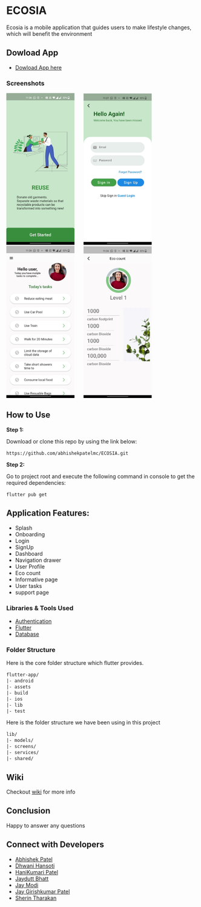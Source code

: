 # ECOSIA

Ecosia is a mobile application that guides users to make lifestyle changes, which will benefit the environment

## Dowload App

- [Dowload App here](https://github.com/abhishekpatelmc/ECOSIA/releases/tag/v0.2-beta)

### Screenshots

<img src="screenshots/Picture1.jpg" width="180"  >       <img src="screenshots/Picture2.jpg" width="180" hspace="20">
<img src="screenshots/Picture3.jpg" width="180" >       <img src="screenshots/Picture4.jpg" width="180" hspace="20">

## How to Use 

**Step 1:**

Download or clone this repo by using the link below:

```
https://github.com/abhishekpatelmc/ECOSIA.git
```

**Step 2:**

Go to project root and execute the following command in console to get the required dependencies: 

```
flutter pub get 
```

## Application Features:

* Splash
* Onboarding
* Login
* SignUp 
* Dashboard
* Navigation drawer
* User Profile
* Eco count
* Informative page
* User tasks
* support page

### Libraries & Tools Used

* [Authentication](https://firebase.google.com/products/auth)
* [Flutter](https://flutter.dev/)
* [Database](https://firebase.google.com/docs/firestore)

### Folder Structure
Here is the core folder structure which flutter provides.

```
flutter-app/
|- android
|- assets
|- build
|- ios
|- lib
|- test
```

Here is the folder structure we have been using in this project

```
lib/
|- models/
|- screens/
|- services/
|- shared/
```

## Wiki

Checkout [wiki](https://github.com/abhishekpatelmc/ECOSIA/wiki) for more info

## Conclusion

Happy to answer any questions

## Connect with Developers

- [Abhishek Patel](https://www.linkedin.com/in/abhishekpatelmc/)
- [Dhwani Hansoti](https://www.linkedin.com/in/dhwani-hansoti-26977a17b/)
- [HaniKumari Patel](https://www.linkedin.com/in/hani-p-428444141/)
- [Jaydutt Bhatt](https://www.linkedin.com/in/jaydutt-bhatt-94bb5b133/)
- [Jay Modi](https://www.linkedin.com/in/jay-bharatkumar-modi-13510a169/)
- [Jay Girishkumar Patel](https://www.linkedin.com/in/jaypatel1696/)
- [Sherin Tharakan](https://www.linkedin.com/in/sherinjacob97/)

<!---
## Contributors

<a href="https://flowcv.me/abhishekpatel" target="_blank">
  <img src="https://media-exp1.licdn.com/dms/image/C4D03AQE0tmsoklKQeg/profile-displayphoto-shrink_400_400/0/1651635196030?e=1665014400&v=beta&t=zO_Il1kt7wI1WM4DrfiIuRQBivbYE7-maDX9BJVRYtw"  width="50" >
</a>


<a href="https://www.linkedin.com/in/dhwani-hansoti-26977a17b/" target="_blank">
  <img src="https://media-exp1.licdn.com/dms/image/C5103AQHYPrg54ifSgQ/profile-displayphoto-shrink_400_400/0/1578026669657?e=1665014400&v=beta&t=OH2XSGr5CLjJq7UdVWrn9CbAhOrZQVkJaBe2gb2tzy4"  width="50" >
</a>
--->
